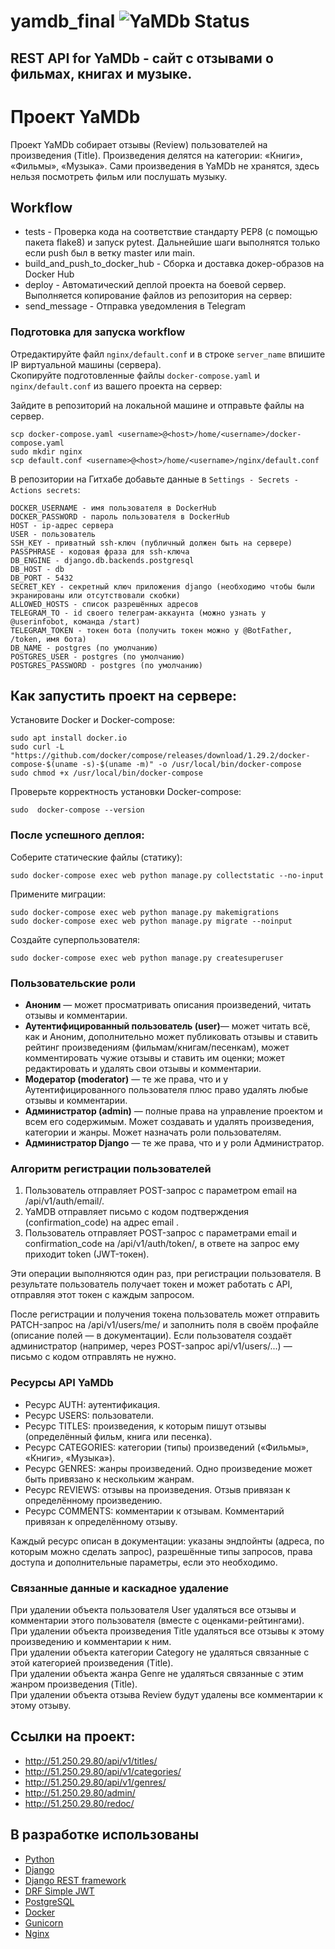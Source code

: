 # yamdb_final ![YaMDb Status](https://github.com/rume73/yamdb_final/actions/workflows/yamdb_workflow.yaml/badge.svg)

## REST API for YaMDb - сайт с отзывами о фильмах, книгах и музыке.

# Проект YaMDb

Проект YaMDb собирает отзывы (Review) пользователей на произведения (Title). Произведения делятся на категории: «Книги», «Фильмы», «Музыка». Сами произведения в YaMDb не хранятся, здесь нельзя посмотреть фильм или послушать музыку.

## Workflow
* tests - Проверка кода на соответствие стандарту PEP8 (с помощью пакета flake8) и запуск pytest. Дальнейшие шаги выполнятся только если push был в ветку master или main.
* build_and_push_to_docker_hub - Сборка и доставка докер-образов на Docker Hub
* deploy - Автоматический деплой проекта на боевой сервер. Выполняется копирование файлов из репозитория на сервер:
* send_message - Отправка уведомления в Telegram

### Подготовка для запуска workflow
Отредактируйте файл `nginx/default.conf` и в строке `server_name` впишите IP виртуальной машины (сервера).  
Скопируйте подготовленные файлы `docker-compose.yaml` и `nginx/default.conf` из вашего проекта на сервер:

Зайдите в репозиторий на локальной машине и отправьте файлы на сервер.
```
scp docker-compose.yaml <username>@<host>/home/<username>/docker-compose.yaml
sudo mkdir nginx
scp default.conf <username>@<host>/home/<username>/nginx/default.conf
```
В репозитории на Гитхабе добавьте данные в `Settings - Secrets - Actions secrets`:
```
DOCKER_USERNAME - имя пользователя в DockerHub
DOCKER_PASSWORD - пароль пользователя в DockerHub
HOST - ip-адрес сервера
USER - пользователь
SSH_KEY - приватный ssh-ключ (публичный должен быть на сервере)
PASSPHRASE - кодовая фраза для ssh-ключа
DB_ENGINE - django.db.backends.postgresql
DB_HOST - db
DB_PORT - 5432
SECRET_KEY - секретный ключ приложения django (необходимо чтобы были экранированы или отсутствовали скобки)
ALLOWED_HOSTS - список разрешённых адресов
TELEGRAM_TO - id своего телеграм-аккаунта (можно узнать у @userinfobot, команда /start)
TELEGRAM_TOKEN - токен бота (получить токен можно у @BotFather, /token, имя бота)
DB_NAME - postgres (по умолчанию)
POSTGRES_USER - postgres (по умолчанию)
POSTGRES_PASSWORD - postgres (по умолчанию)
```

## Как запустить проект на сервере:
Установите Docker и Docker-compose:
```
sudo apt install docker.io
sudo curl -L "https://github.com/docker/compose/releases/download/1.29.2/docker-compose-$(uname -s)-$(uname -m)" -o /usr/local/bin/docker-compose
sudo chmod +x /usr/local/bin/docker-compose
```
Проверьте корректность установки Docker-compose:
```
sudo  docker-compose --version
```
### После успешного деплоя:
Соберите статические файлы (статику):
```
sudo docker-compose exec web python manage.py collectstatic --no-input
```
Примените миграции:
```
sudo docker-compose exec web python manage.py makemigrations
sudo docker-compose exec web python manage.py migrate --noinput
```
Создайте суперпользователя:
```
sudo docker-compose exec web python manage.py createsuperuser

```
### Пользовательские роли

* **Аноним** — может просматривать описания произведений, читать отзывы и комментарии.
* **Аутентифицированный пользователь (user)**— может читать всё, как и Аноним, дополнительно может публиковать отзывы и ставить рейтинг произведениям (фильмам/книгам/песенкам), может комментировать чужие отзывы и ставить им оценки; может редактировать и удалять свои отзывы и комментарии.
* **Модератор (moderator)** — те же права, что и у Аутентифицированного пользователя плюс право удалять любые отзывы и комментарии.
* **Администратор (admin)** — полные права на управление проектом и всем его содержимым. Может создавать и удалять произведения, категории и жанры. Может назначать роли пользователям.
* **Администратор Django** — те же права, что и у роли Администратор.
    
### Алгоритм регистрации пользователей

1. Пользователь отправляет POST-запрос с параметром email на /api/v1/auth/email/.
2. YaMDB отправляет письмо с кодом подтверждения (confirmation_code) на адрес email .
3. Пользователь отправляет POST-запрос с параметрами email и confirmation_code на /api/v1/auth/token/, в ответе на запрос ему приходит token (JWT-токен).

Эти операции выполняются один раз, при регистрации пользователя. В результате пользователь получает токен и может работать с API, отправляя этот токен с каждым запросом.

После регистрации и получения токена пользователь может отправить PATCH-запрос на /api/v1/users/me/ и заполнить поля в своём профайле (описание полей — в документации).
Если пользователя создаёт администратор (например, через POST-запрос api/v1/users/...) — письмо с кодом отправлять не нужно. 

### Ресурсы API YaMDb

* Ресурс AUTH: аутентификация.
* Ресурс USERS: пользователи.
* Ресурс TITLES: произведения, к которым пишут отзывы (определённый фильм, книга или песенка).
* Ресурс CATEGORIES: категории (типы) произведений («Фильмы», «Книги», «Музыка»).
* Ресурс GENRES: жанры произведений. Одно произведение может быть привязано к нескольким жанрам.
* Ресурс REVIEWS: отзывы на произведения. Отзыв привязан к определённому произведению.
* Ресурс COMMENTS: комментарии к отзывам. Комментарий привязан к определённому отзыву.

Каждый ресурс описан в документации: указаны эндпойнты (адреса, по которым можно сделать запрос), разрешённые типы запросов, права доступа и дополнительные параметры, если это необходимо.

### Связанные данные и каскадное удаление

При удалении объекта пользователя User удаляться все отзывы и комментарии этого пользователя (вместе с оценками-рейтингами).  
При удалении объекта произведения Title удаляться все отзывы к этому произведению и комментарии к ним.  
При удалении объекта категории Category не удаляться связанные с этой категорией произведения (Title).  
При удалении объекта жанра Genre не удаляться связанные с этим жанром произведения (Title).  
При удалении объекта отзыва Review будут удалены все комментарии к этому отзыву.

## Ссылки на проект:
* http://51.250.29.80/api/v1/titles/
* http://51.250.29.80/api/v1/categories/
* http://51.250.29.80/api/v1/genres/
* http://51.250.29.80/admin/
* http://51.250.29.80/redoc/

## В разработке использованы

* [Python](https://www.python.org/)
* [Django](https://www.djangoproject.com/)
* [Django REST framework](https://www.django-rest-framework.org/)
* [DRF Simple JWT](https://django-rest-framework-simplejwt.readthedocs.io/en/latest/)
* [PostgreSQL](https://www.postgresql.org/)
* [Docker](https://www.docker.com/)
* [Gunicorn](https://gunicorn.org/)
* [Nginx](https://nginx.org/)
